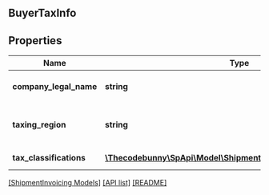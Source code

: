 ## BuyerTaxInfo

## Properties

Name | Type | Description | Notes
------------ | ------------- | ------------- | -------------
**company_legal_name** | **string** | The legal name of the company. | [optional]
**taxing_region** | **string** | The country or region imposing the tax. | [optional]
**tax_classifications** | [**\Thecodebunny\SpApi\Model\ShipmentInvoicing\TaxClassification[]**](TaxClassification.md) | The list of tax classifications. | [optional]

[[ShipmentInvoicing Models]](../) [[API list]](../../Api) [[README]](../../../README.md)
